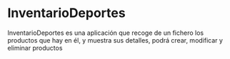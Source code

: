 # InventarioDeportes
InventarioDeportes es una aplicación que recoge de un fichero los productos que hay en él, y muestra sus detalles, podrá crear, modificar y eliminar productos
